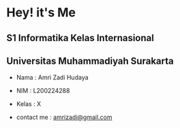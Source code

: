 # Hey! it's Me
## S1 Informatika Kelas Internasional
## Universitas Muhammadiyah Surakarta

- Nama	: Amri Zadi Hudaya
- NIM	: L200224288
- Kelas : X

- contact me : amrizadi@gmail.com
